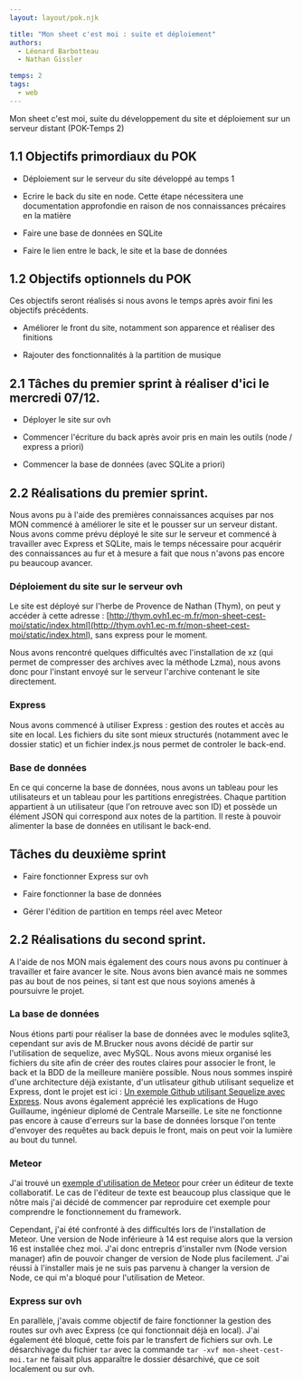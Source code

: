 ```yaml
---
layout: layout/pok.njk

title: "Mon sheet c'est moi : suite et déploiement"
authors:
  - Léonard Barbotteau
  - Nathan Gissler

temps: 2
tags:
  - web
---
```


<!-- début résumé -->

Mon sheet c'est moi, suite du développement du site et déploiement sur un serveur distant (POK-Temps 2)

<!-- fin résumé -->

## 1.1 Objectifs primordiaux du POK

- Déploiement sur le serveur du site développé au temps 1

- Ecrire le back du site en node. Cette étape nécessitera une documentation approfondie en raison de nos connaissances précaires en la matière

- Faire une base de données en SQLite

- Faire le lien entre le back, le site et la base de données

## 1.2 Objectifs optionnels du POK

Ces objectifs seront réalisés si nous avons le temps après avoir fini les objectifs précédents.

- Améliorer le front du site, notamment son apparence et réaliser des finitions

- Rajouter des fonctionnalités à la partition de musique

## 2.1 Tâches du premier sprint à réaliser d'ici le mercredi 07/12.

- Déployer le site sur ovh

- Commencer l'écriture du back après avoir pris en main les outils (node / express a priori)

- Commencer la base de données (avec SQLite a priori)

## 2.2 Réalisations du premier sprint.

Nous avons pu à l'aide des premières connaissances acquises par nos MON commencé à améliorer le site et le pousser sur un serveur distant. Nous avons comme prévu déployé le site sur le serveur et commencé à travailler avec Express et SQLite, mais le temps nécessaire pour acquérir des connaissances au fur et à mesure a fait que nous n'avons pas encore pu beaucoup avancer.

### Déploiement du site sur le serveur ovh

Le site est déployé sur l'herbe de Provence de Nathan (Thym), on peut y accéder à cette adresse : [http://thym.ovh1.ec-m.fr/mon-sheet-cest-moi/static/index.html](http://thym.ovh1.ec-m.fr/mon-sheet-cest-moi/static/index.html), sans express pour le moment.

Nous avons rencontré quelques difficultés avec l'installation de xz (qui permet de compresser des archives avec la méthode Lzma), nous avons donc pour l'instant envoyé sur le serveur l'archive contenant le site directement.

### Express

Nous avons commencé à utiliser Express : gestion des routes et accès au site en local. Les fichiers du site sont mieux structurés (notamment avec le dossier static) et un fichier index.js nous permet de controler le back-end.

### Base de données

En ce qui concerne la base de données, nous avons un tableau pour les utilisateurs et un tableau pour les partitions enregistrées. Chaque partition appartient à un utilisateur (que l'on retrouve avec son ID) et possède un élément JSON qui correspond aux notes de la partition. Il reste à pouvoir alimenter la base de données en utilisant le back-end.

## Tâches du deuxième sprint

- Faire fonctionner Express sur ovh

- Faire fonctionner la base de données

- Gérer l'édition de partition en temps réel avec Meteor

## 2.2 Réalisations du second sprint.

A l'aide de nos MON mais également des cours nous avons pu continuer à travailler et faire avancer le site. Nous avons bien avancé mais ne sommes pas au bout de nos peines, si tant est que nous soyions amenés à poursuivre le projet.

### La base de données

Nous étions parti pour réaliser la base de données avec le modules sqlite3, cependant sur avis de M.Brucker nous avons décidé de partir sur l'utilisation de sequelize, avec MySQL.
Nous avons mieux organisé les fichiers du site afin de créer des routes claires pour associer le front, le back et la BDD de la meilleure manière possible.
Nous nous sommes inspiré d'une architecture déjà existante, d'un utlisateur github utilisant sequelize et Express, dont le projet est ici : [Un exemple Github utilisant Sequelize avec Express](https://github.com/FaisonsLePoint/api_rest_express).
Nous avons également apprécié les explications de Hugo Guillaume, ingénieur diplomé de Centrale Marseille.
Le site ne fonctionne pas encore à cause d'erreurs sur la base de données lorsque l'on tente d'envoyer des requêtes au back depuis le front, mais on peut voir la lumière au bout du tunnel. 

### Meteor

J'ai trouvé un [exemple d'utilisation de Meteor](https://blog.jscrambler.com/meteor-framework-hardest-part-coming-app-name-2) pour créer un éditeur de texte collaboratif. Le cas de l'éditeur de texte est beaucoup plus classique que le nôtre mais j'ai décidé de commencer par reproduire cet exemple pour comprendre le fonctionnement du framework.

Cependant, j'ai été confronté à des difficultés lors de l'installation de Meteor. Une version de Node inférieure à 14 est requise alors que la version 16 est installée chez moi. J'ai donc entrepris d'installer nvm (Node version manager) afin de pouvoir changer de version de Node plus facilement. J'ai réussi à l'installer mais je ne suis pas parvenu à changer la version de Node, ce qui m'a bloqué pour l'utilisation de Meteor.

### Express sur ovh

En parallèle, j'avais comme objectif de faire fonctionner la gestion des routes sur ovh avec Express (ce qui fonctionnait déjà en local). J'ai également été bloqué, cette fois par le transfert de fichiers sur ovh. Le désarchivage du fichier `tar` avec la commande `tar -xvf mon-sheet-cest-moi.tar` ne faisait plus apparaître le dossier désarchivé, que ce soit localement ou sur ovh.